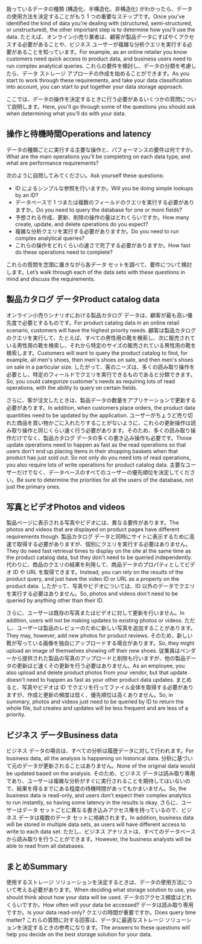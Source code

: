 <span data-ttu-id="9a609-101">扱っているデータの種類 (構造化、半構造化、非構造化) がわかったら、データの使用方法を決定することがもう 1 つの重要なステップです。</span><span class="sxs-lookup"><span data-stu-id="9a609-101">Once you've identified the kind of data you're dealing with (structured, semi-structured, or unstructured), the other important step is to determine how you'll use the data.</span></span> <span data-ttu-id="9a609-102">たとえば、オンライン小売り業者は、顧客が製品データにすばやくアクセスする必要があることや、ビジネス ユーザーが複雑な分析クエリを実行する必要があることを知っています。</span><span class="sxs-lookup"><span data-stu-id="9a609-102">For example, as an online retailer you know customers need quick access to product data, and business users need to run complex analytical queries.</span></span> <span data-ttu-id="9a609-103">これらの要件を検討し、データの分類を考慮したら、データ ストレージ アプローチの作成を始めることができます。</span><span class="sxs-lookup"><span data-stu-id="9a609-103">As you start to work through these requirements, and take your data classification into account, you can start to put together your data storage approach.</span></span>

<span data-ttu-id="9a609-104">ここでは、データの操作を決定するときに行う必要があるいくつかの質問について説明します。</span><span class="sxs-lookup"><span data-stu-id="9a609-104">Here, you'll go through some of the questions you should ask when determining what you'll do with your data.</span></span>

## <a name="operations-and-latency"></a><span data-ttu-id="9a609-105">操作と待機時間</span><span class="sxs-lookup"><span data-stu-id="9a609-105">Operations and latency</span></span>

<span data-ttu-id="9a609-106">データの種類ごとに実行する主要な操作と、パフォーマンスの要件は何ですか。</span><span class="sxs-lookup"><span data-stu-id="9a609-106">What are the main operations you'll be completing on each data type, and what are performance requirements?</span></span>

<span data-ttu-id="9a609-107">次のように自問してみてください。</span><span class="sxs-lookup"><span data-stu-id="9a609-107">Ask yourself these questions:</span></span>
* <span data-ttu-id="9a609-108">ID によるシンプルな参照を行いますか。</span><span class="sxs-lookup"><span data-stu-id="9a609-108">Will you be doing simple lookups by an ID?</span></span> 
* <span data-ttu-id="9a609-109">データベースで 1 つまたは複数のフィールドのクエリを実行する必要がありますか。</span><span class="sxs-lookup"><span data-stu-id="9a609-109">Do you need to query the database for one or more fields?</span></span> 
* <span data-ttu-id="9a609-110">予想される作成、更新、削除の操作の量はどれくらいですか。</span><span class="sxs-lookup"><span data-stu-id="9a609-110">How many create, update, and delete operations do you expect?</span></span> 
* <span data-ttu-id="9a609-111">複雑な分析クエリを実行する必要がありますか。</span><span class="sxs-lookup"><span data-stu-id="9a609-111">Do you need to run complex analytical queries?</span></span> 
* <span data-ttu-id="9a609-112">これらの操作をどれくらいの速さで完了する必要がありますか。</span><span class="sxs-lookup"><span data-stu-id="9a609-112">How fast do these operations need to complete?</span></span>

<span data-ttu-id="9a609-113">これらの質問を念頭に置きながら各データ セットを調べて、要件について検討します。</span><span class="sxs-lookup"><span data-stu-id="9a609-113">Let’s walk through each of the data sets with these questions in mind and discuss the requirements.</span></span>

## <a name="product-catalog-data"></a><span data-ttu-id="9a609-114">製品カタログ データ</span><span class="sxs-lookup"><span data-stu-id="9a609-114">Product catalog data</span></span>

<span data-ttu-id="9a609-115">オンライン小売りシナリオにおける製品カタログ データは、顧客が最も高い優先度で必要とするものです。</span><span class="sxs-lookup"><span data-stu-id="9a609-115">For product catalog data in an online retail scenario, customers will have the highest priority needs.</span></span> <span data-ttu-id="9a609-116">顧客は製品カタログのクエリを実行して、たとえば、すべての男性用の靴を検索し、次に販売されている男性用の靴を検索し、それから特定のサイズの販売されている男性用の靴を検索します。</span><span class="sxs-lookup"><span data-stu-id="9a609-116">Customers will want to query the product catalog to find, for example, all men's shoes, then men's shoes on sale, and then men's shoes on sale in a particular size.</span></span> <span data-ttu-id="9a609-117">したがって、客のニーズは、多くの読み取り操作を必要とし、特定のフィールドでクエリを実行できるものであると分類できます。</span><span class="sxs-lookup"><span data-stu-id="9a609-117">So, you could categorize customer's needs as requiring lots of read operations, with the ability to query on certain fields.</span></span>

<span data-ttu-id="9a609-118">さらに、客が注文したときは、製品データの数量をアプリケーションで更新する必要があります。</span><span class="sxs-lookup"><span data-stu-id="9a609-118">In addition, when customers place orders, the product data quantities need to be updated by the application.</span></span> <span data-ttu-id="9a609-119">ユーザーがちょうど売り切れた商品を買い物かごに入れたりすることがないように、これらの更新操作は読み取り操作と同じくらい速く行う必要があります。そのため、多くの読み取り操作だけでなく、製品カタログ データの多くの書き込み操作も必要です。</span><span class="sxs-lookup"><span data-stu-id="9a609-119">Those update operations need to happen as fast as the read operations so that users don't end up placing items in their shopping baskets when that product has just sold out. So not only do you need lots of read operations, you also require lots of write operations for product catalog data.</span></span> <span data-ttu-id="9a609-120">主要なユーザーだけでなく、データベースのすべてのユーザーの優先順位を決定してください。</span><span class="sxs-lookup"><span data-stu-id="9a609-120">Be sure to determine the priorities for all the users of the database, not just the primary ones.</span></span>

## <a name="photos-and-videos"></a><span data-ttu-id="9a609-121">写真とビデオ</span><span class="sxs-lookup"><span data-stu-id="9a609-121">Photos and videos</span></span>

<span data-ttu-id="9a609-122">製品ページに表示される写真やビデオには、異なる要件があります。</span><span class="sxs-lookup"><span data-stu-id="9a609-122">The photos and videos that are displayed on product pages have different requirements though.</span></span> <span data-ttu-id="9a609-123">製品カタログ データと同時にサイトに表示するために高速で取得する必要がありますが、個別にクエリを実行する必要はありません。</span><span class="sxs-lookup"><span data-stu-id="9a609-123">They do need fast retrieval times to display on the site at the same time as the product catalog data, but they don't need to be queried independently.</span></span> <span data-ttu-id="9a609-124">代わりに、商品のクエリの結果を利用して、商品データのプロパティとしてビデオ ID や URL を取得できます。</span><span class="sxs-lookup"><span data-stu-id="9a609-124">Instead, you can rely on the results of the product query, and just have the video ID or URL as a property on the product data.</span></span> <span data-ttu-id="9a609-125">したがって、写真やビデオについては、ID 以外のデータでクエリを実行する必要はありません。</span><span class="sxs-lookup"><span data-stu-id="9a609-125">So, photos and videos don't need to be queried by anything other than their ID.</span></span>

<span data-ttu-id="9a609-126">さらに、ユーザーは既存の写真またはビデオに対して更新を行いません。</span><span class="sxs-lookup"><span data-stu-id="9a609-126">In addition, users will not be making updates to existing photos or videos.</span></span> <span data-ttu-id="9a609-127">ただし、ユーザーは製品のレビューのために新しい写真を追加することがあります。</span><span class="sxs-lookup"><span data-stu-id="9a609-127">They may, however, add new photos for product reviews.</span></span> <span data-ttu-id="9a609-128">そのため、新しい靴が写っている画像を独自にアップロードする場合があります。</span><span class="sxs-lookup"><span data-stu-id="9a609-128">So, they might upload an image of themselves showing off their new shoes.</span></span> <span data-ttu-id="9a609-129">従業員はベンダーから提供された製品の写真のアップロードと削除も行いますが、他の製品データの更新ほど速くその更新を行う必要はありません。</span><span class="sxs-lookup"><span data-stu-id="9a609-129">As an employee, you also upload and delete product photos from your vendor, but that update doesn't need to happen as fast as your other product data updates.</span></span> <span data-ttu-id="9a609-130">まとめると、写真やビデオは ID でクエリを行ってファイル全体を取得する必要がありますが、作成と更新の頻度は低く、優先順位は高くありません。</span><span class="sxs-lookup"><span data-stu-id="9a609-130">So, in summary, photos and videos just need to be queried by ID to return the whole file, but creates and updates will be less frequent and are less of a priority.</span></span>  

## <a name="business-data"></a><span data-ttu-id="9a609-131">ビジネス データ</span><span class="sxs-lookup"><span data-stu-id="9a609-131">Business data</span></span>

<span data-ttu-id="9a609-132">ビジネス データの場合は、すべての分析は履歴データに対して行われます。</span><span class="sxs-lookup"><span data-stu-id="9a609-132">For business data, all the analysis is happening on historical data.</span></span> <span data-ttu-id="9a609-133">分析に基づいて元のデータが更新されることはありません。</span><span class="sxs-lookup"><span data-stu-id="9a609-133">None of the original data would be updated based on the analysis.</span></span> <span data-ttu-id="9a609-134">そのため、ビジネス データは読み取り専用であり、ユーザーは複雑な分析がすぐに実行されることを期待してはいないので、結果を得るまでにある程度の待機時間があってもかまいません。</span><span class="sxs-lookup"><span data-stu-id="9a609-134">So, the business data is read-only, and users don't expect their complex analytics to run instantly, so having some latency in the results is okay.</span></span> <span data-ttu-id="9a609-135">さらに、ユーザーはデータ セットごとに異なる書き込みアクセス権を持っているので、ビジネス データは複数のデータ セットに格納されます。</span><span class="sxs-lookup"><span data-stu-id="9a609-135">In addition, business data will be stored in multiple data sets, as users will have different access to write to each data set.</span></span> <span data-ttu-id="9a609-136">ただし、ビジネス アナリストは、すべてのデータベースから読み取りを行うことができます。</span><span class="sxs-lookup"><span data-stu-id="9a609-136">However, the business analysts will be able to read from all databases.</span></span>

## <a name="summary"></a><span data-ttu-id="9a609-137">まとめ</span><span class="sxs-lookup"><span data-stu-id="9a609-137">Summary</span></span>

<span data-ttu-id="9a609-138">使用するストレージ ソリューションを決定するときは、データの使用方法について考える必要があります。</span><span class="sxs-lookup"><span data-stu-id="9a609-138">When deciding what storage solution to use, you should think about how your data will be used.</span></span> <span data-ttu-id="9a609-139">データのアクセス頻度はどれくらいですか。</span><span class="sxs-lookup"><span data-stu-id="9a609-139">How often will your data be accessed?</span></span> <span data-ttu-id="9a609-140">データは読み取り専用ですか。</span><span class="sxs-lookup"><span data-stu-id="9a609-140">Is your data read-only?</span></span> <span data-ttu-id="9a609-141">クエリの時間が重要ですか。</span><span class="sxs-lookup"><span data-stu-id="9a609-141">Does query time matter?</span></span> <span data-ttu-id="9a609-142">これらの質問に対する回答は、データに最適なストレージ ソリューションを決定するときの参考になります。</span><span class="sxs-lookup"><span data-stu-id="9a609-142">The answers to these questions will help you decide on the best storage solution for your data.</span></span>
